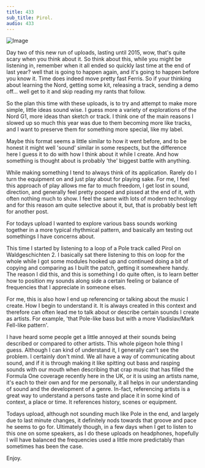 ```yaml
---
title: 433
sub_title: Pirol.
audio: 433
---
```


![Image](/assets/img/snd-433.png)

Day two of this new run of uploads, lasting until 2015, wow, that's quite scary when you think about it. So think about this, while you might be listening in, remember when it all ended so quickly last time at the end of last year? well that is going to happen again, and it's going to happen before you know it. Time does indeed move pretty fast Ferris. So if your thinking about learning the Nord, getting some kit, releasing a track, sending a demo off… well get to it and skip reading my rants that follow.

So the plan this time with these uploads, is to try and attempt to make more simple, little ideas sound wise. I guess more a variety of explorations of the Nord G1, more ideas than sketch or track. I think one of the main reasons I slowed up so much this year was due to them becoming more like tracks, and I want to preserve them for something more special, like my label.

Maybe this format seems a little similar to how it went before, and to be honest it might well 'sound' similar in some respects, but the difference here I guess it to do with how I think about it while I create. And how something is thought about is probably 'the' biggest battle with anything.

While making something I tend to always think of its application. Rarely do I turn the equipment on and just play about for playing sake. For me, I feel this approach of play allows me far to much freedom, I get lost in sound, direction, and generally feel pretty pooped and pissed at the end of it, with often nothing much to show. I feel the same with lots of modern technology and for this reason am quite selective about it, but, that is probably best left for another post. 


For todays upload I wanted to explore various bass sounds working together in a more typical rhythmical pattern, and basically am testing out somethings I have concerns about. 

This time I started by listening to a loop of a Pole track called Pirol on Waldgeschichten 2. I basically sat there listening to this on loop for the whole while I got some modules hooked up and continued doing a bit of copying and comparing as I built the patch, getting it somewhere handy. The reason I did this, and this is something I do quite often, is to learn better how to position my sounds along side a certain feeling or balance of frequencies that I appreciate in someone elses. 

For me, this is also how I end up referencing or talking about the music I create. How I begin to understand it. It is always created in this context and therefore can often lead me to talk about or describe certain sounds I create as artists. For example, 'that Pole-like bass but with a more Vladislav/Mark Fell-like pattern'.

I have heard some people get a little annoyed at their sounds being described or compared to other artists. This whole pigeon hole thing I guess. Although I can kind of understand it, I generally can't see the problem. I certainly don't mind. We all have a way of communicating about sound, and if it is through making it like spitting out bass and rasping sounds with our mouth when describing that crap music that has filled the Formula One coverage recently here in the UK, or it is using an artists name, it's each to their own and for me personally, it all helps in our understanding of sound and the development of a genre. In-fact, referencing artists is a great way to understand a persons taste and place it in some kind of context, a place or time. It references history, scenes or equipment.

Todays upload, although not sounding much like Pole in the end, and largely due to last minute changes, it definitely nods towards that groove and pace he seems to go for. Ultimately though, in a few days when I get to listen to this one on some speakers, as I do these uploads on headphones, hopefully I will have balanced the frequencies used a little more predictably than sometimes has been the case.

Enjoy.